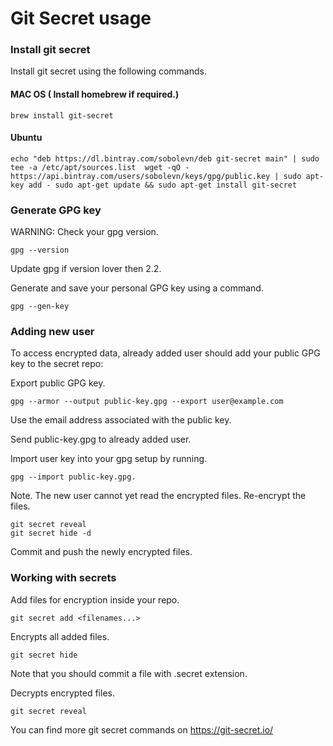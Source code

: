 # Git Secret usage
### Install git secret
Install git secret using the following commands.

#### MAC OS ( Install homebrew if required.)
```
brew install git-secret
```
#### Ubuntu
```
echo "deb https://dl.bintray.com/sobolevn/deb git-secret main" | sudo tee -a /etc/apt/sources.list  wget -qO - https://api.bintray.com/users/sobolevn/keys/gpg/public.key | sudo apt-key add - sudo apt-get update && sudo apt-get install git-secret
```
### Generate GPG key
WARNING: Check your gpg version.
```
gpg --version
```
Update gpg if version lover then 2.2.

Generate and save your personal GPG key using a command.
```
gpg --gen-key
```

### Adding new user
To access encrypted data, already added user should add your public GPG key to the secret repo:

Export public GPG key.
```
gpg --armor --output public-key.gpg --export user@example.com
```
Use the email address associated with the public key.

Send public-key.gpg to already added user. 

Import user key into your gpg setup by running.
```
gpg --import public-key.gpg. 
```
Note. The new user cannot yet read the encrypted files. Re-encrypt the files. 
```
git secret reveal 
git secret hide -d
```
Commit and push the newly encrypted files. 

### Working with secrets
Add files for encryption inside your repo.
```
git secret add <filenames...>
``` 
Encrypts all added files.
```
git secret hide
``` 
Note that you should commit a file with .secret extension.

Decrypts  encrypted files.
```
git secret reveal
``` 
You can find more git secret commands on https://git-secret.io/
